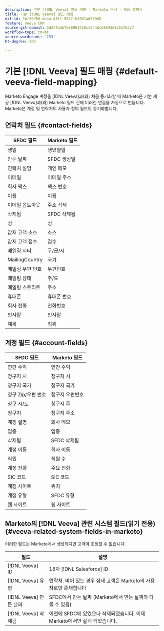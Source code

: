 ```yaml
---
description: 기본 [!DNL Veeva] 필드 매핑 - Marketo 문서 - 제품 설명서
title: 기본 [!DNL Veeva] 필드 매핑
exl-id: 3bf36d50-daea-431f-9537-b3007ad75945
feature: Veeva CRM
source-git-commit: 0d37fbdb7d08901458c1744dc68893e155176327
workflow-type: tm+mt
source-wordcount: '253'
ht-degree: 36%

---
```


# 기본 [!DNL Veeva] 필드 매핑 {#default-veeva-field-mapping}

Marketo Engage 계정을 [!DNL Veeva]과(와) 처음 동기화할 때 Marketo은 기본 제공 [!DNL Veeva]과(와) Marketo 필드 간에 이러한 연결을 자동으로 만듭니다. Marketo은 계정 및 연락처의 사용자 정의 필드도 동기화합니다.

## 연락처 필드 {#contact-fields}

<table>
  <colgroup>
    <col/>
    <col/>
  </colgroup>
  <thead>
    <tr>
      <th>SFDC 필드</th>
      <th>Marketo 필드</th>
    </tr>
  </thead>
  <tbody>
    <tr>
      <td>생일</td>
      <td>생년월일</td>
    </tr>
    <tr>
      <td>만든 날짜</td>
      <td>SFDC 생성일</td>
    </tr>
    <tr>
      <td>연락처 설명</td>
      <td>개인 메모</td>
    </tr>
    <tr>
      <td>이메일</td>
      <td>이메일 주소</td>
    </tr>
    <tr>
      <td>회사 팩스</td>
      <td>팩스 번호</td>
    </tr>
    <tr>
      <td>이름</td>
      <td>이름</td>
    </tr>
    <tr>
      <td>이메일 옵트아웃</td>
      <td>주소 삭제</td>
    </tr>
    <tr>
      <td>삭제됨</td>
      <td>SFDC 삭제됨</td>
    </tr>
    <tr>
      <td>성</td>
      <td>성</td>
    </tr>
    <tr>
      <td>잠재 고객 소스</td>
      <td>소스</td>
    </tr>
    <tr>
      <td>잠재 고객 점수</td>
      <td>점수</td>
    </tr>
    <tr>
      <td>메일링 시티</td>
      <td>구/군/시</td>
    </tr>
    <tr>
      <td>MailingCountry</td>
      <td>국가</td>
    </tr>
    <tr>
      <td>메일링 우편 번호</td>
      <td>우편번호</td>
    </tr>
    <tr>
      <td>메일링 상태</td>
      <td>주/도</td>
    </tr>
    <tr>
      <td>메일링 스트리트</td>
      <td>주소</td>
    </tr>
    <tr>
      <td>휴대폰</td>
      <td>휴대폰 번호</td>
    </tr>
    <tr>
      <td>회사 전화</td>
      <td>전화번호</td>
    </tr>
    <tr>
      <td>인사말</td>
      <td>인사말</td>
    </tr>
    <tr>
      <td>제목</td>
      <td>직위</td>
    </tr>
  </tbody>
</table>

## 계정 필드 {#account-fields}

<table>
  <colgroup>
    <col/>
    <col/>
  </colgroup>
  <thead>
    <tr>
      <th>SFDC 필드</th>
      <th>Marketo 필드</th>
    </tr>
  </thead>
  <tbody>
    <tr>
      <td>연간 수익</td>
      <td>연간 수익</td>
    </tr>
    <tr>
      <td>청구지 시</td>
      <td>청구지 시</td>
    </tr>
    <tr>
      <td>청구지 국가</td>
      <td>청구지 국가</td>
    </tr>
    <tr>
      <td>청구 Zip/우편 번호</td>
      <td>청구지 우편번호</td>
    </tr>
    <tr>
      <td>청구 시/도</td>
      <td>청구지 주</td>
    </tr>
    <tr>
      <td>청구지</td>
      <td>청구지 주소</td>
    </tr>
    <tr>
      <td>계정 설명</td>
      <td>회사 메모</td>
    </tr>
    <tr>
      <td>업종</td>
      <td>업종</td>
    </tr>
    <tr>
      <td>삭제됨</td>
      <td>SFDC 삭제됨</td>
    </tr>
    <tr>
      <td>계정 이름</td>
      <td>회사 이름</td>
    </tr>
    <tr>
      <td>직원</td>
      <td>직원 수</td>
    </tr>
    <tr>
      <td>계정 전화</td>
      <td>주요 전화</td>
    </tr>
    <tr>
      <td>SIC 코드</td>
      <td>SIC 코드</td>
    </tr>
    <tr>
      <td>계정 사이트</td>
      <td>위치</td>
    </tr>
    <tr>
      <td>계정 유형</td>
      <td>SFDC 유형</td>
    </tr>
    <tr>
      <td>웹 사이트</td>
      <td>웹 사이트</td>
    </tr>
  </tbody>
</table>

## Marketo의 [!DNL Veeva] 관련 시스템 필드(읽기 전용) {#veeva-related-system-fields-in-marketo}

이러한 필드는 Marketo에서 생성되지만 고객이 조정할 수 없습니다.

<table>
  <colgroup>
    <col/>
    <col/>
  </colgroup>
  <thead>
    <tr>
      <th>필드</th>
      <th>설명</th>
    </tr>
  </thead>
  <tbody>
    <tr>
      <td>[!DNL Veeva] ID</td>
      <td>18자 [!DNL Salesforce] ID</td>
    </tr>
    <tr>
      <td>[!DNL Veeva] 유형</td>
      <td>연락처. 비어 있는 경우 잠재 고객은 Marketo의 사용자로만 존재합니다</td>
    </tr>
    <tr>
      <td>[!DNL Veeva] 만든 날짜</td>
      <td>SFDC에서 만든 날짜 (Marketo에서 만든 날짜와 다를 수 있음)</td>
    </tr>
    <tr>
      <td>[!DNL Veeva] 삭제됨</td>
      <td>이전에 SFDC에 있었으나 삭제되었습니다. 이제 Marketo에서만 살게 되었습니다.</td>
    </tr>
  </tbody>
</table>
